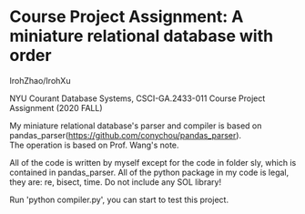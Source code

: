 # Course Project Assignment: A miniature relational database with order
IrohZhao/IrohXu  

NYU Courant Database Systems, CSCI-GA.2433-011 Course Project Assignment (2020 FALL)  

My miniature relational database's parser and compiler is based on pandas_parser(https://github.com/conychou/pandas_parser).  
The operation is based on Prof. Wang's note.  

All of the code is written by myself except for the code in folder sly, which is contained in pandas_parser.
All of the python package in my code is legal, they are: re, bisect, time. Do not include any SOL library!

Run 'python compiler.py', you can start to test this project.  
